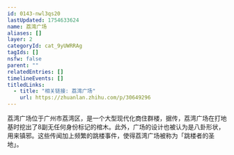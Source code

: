 ```yaml
---
id: 0143-nwl3qs20
lastUpdated: 1754633624
name: 荔湾广场
aliases: []
layer: 2
categoryId: cat_9yUWRRAg
tagIds: []
nsfw: false
parent: ""
relatedEntries: []
timelineEvents: []
titledLinks:
  - title: "相关链接: 荔湾广场"
    url: https://zhuanlan.zhihu.com/p/30649296
---
```


荔湾广场位于广州市荔湾区，是一个大型现代化商住群楼，据传，荔湾广场在打地基时挖出了8副无任何身份标记的棺木。此外，广场的设计也被认为是八卦形状，用来镇邪。这些传闻加上频繁的跳楼事件，使得荔湾广场被称为「跳楼者的圣地」。